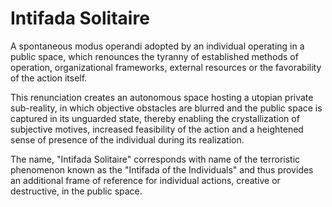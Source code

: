# Intifada Solitaire

A spontaneous modus operandi adopted by an individual operating in a public space, which renounces the tyranny of established methods of operation, organizational frameworks, external resources or the favorability of the action itself.

This renunciation creates an autonomous space hosting a utopian private sub-reality, in which objective obstacles are blurred and the public space is captured in its unguarded state, thereby enabling the crystallization of subjective motives, increased feasibility of the action and a heightened sense of presence of the individual during its realization.

The name, "Intifada Solitaire" corresponds with name of the terroristic phenomenon known as the "Intifada of the Individuals" and thus provides an additional frame of reference for individual actions, creative or destructive, in the public space.